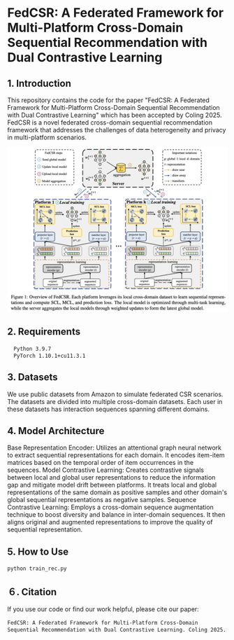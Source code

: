 # FedCSR: A Federated Framework for Multi-Platform Cross-Domain Sequential Recommendation with Dual Contrastive Learning

## 1. Introduction
This repository contains the code for the paper "FedCSR: A Federated Framework for Multi-Platform Cross-Domain Sequential Recommendation with Dual Contrastive Learning" which has been accepted by Coling 2025. FedCSR is a novel federated cross-domain sequential recommendation framework that addresses the challenges of data heterogeneity and privacy in multi-platform scenarios. 

![image](https://github.com/zdy769243418/FedCSR-v1/blob/main/model/framework.png)

## 2. Requirements
```
  Python 3.9.7
  PyTorch 1.10.1+cu11.3.1
```
## 3. Datasets
We use public datasets from Amazon to simulate federated CSR scenarios. The datasets are divided into multiple cross-domain datasets. Each user in these datasets has interaction sequences spanning different domains.

## 4. Model Architecture
Base Representation Encoder: Utilizes an attentional graph neural network to extract sequential representations for each domain. It encodes item-item matrices based on the temporal order of item occurrences in the sequences.
Model Contrastive Learning: Creates contrastive signals between local and global user representations to reduce the information gap and mitigate model drift between platforms. It treats local and global representations of the same domain as positive samples and other domain's global sequential representations as negative samples.
Sequence Contrastive Learning: Employs a cross-domain sequence augmentation technique to boost diversity and balance in inter-domain sequences. It then aligns original and augmented representations to improve the quality of sequential representation.

## 5. How to Use
```
python train_rec.py
```
## ６. Citation
If you use our code or find our work helpful, please cite our paper:
```
FedCSR: A Federated Framework for Multi-Platform Cross-Domain Sequential Recommendation with Dual Contrastive Learning. Coling 2025.
```
